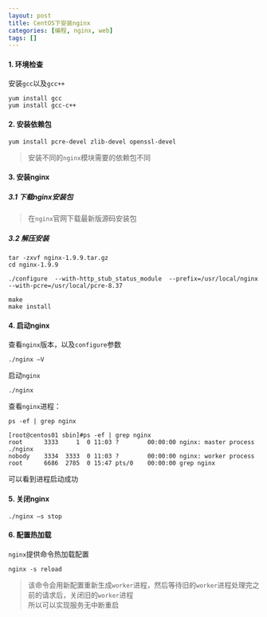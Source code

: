 ```yaml
---
layout: post
title: CentOS下安装nginx
categories: [编程, nginx, web]
tags: []
---
```



#### 1. 环境检查
安装`gcc`以及`gcc++`

```
yum install gcc
yum install gcc-c++
```

#### 2. 安装依赖包

```
yum install pcre-devel zlib-devel openssl-devel
```
> 安装不同的`nginx`模块需要的依赖包不同

#### 3. 安装nginx

##### 3.1 下载nginx安装包
> 在`nginx`官网下载最新版源码安装包

##### 3.2 解压安装
```shell
tar -zxvf nginx-1.9.9.tar.gz
cd nginx-1.9.9

./configure  --with-http_stub_status_module  --prefix=/usr/local/nginx --with-pcre=/usr/local/pcre-8.37

make
make install
```

#### 4. 启动nginx
查看`nginx`版本，以及`configure`参数
```
./nginx –V
```

启动`nginx`
```
./nginx
```

查看`nginx`进程：
```
ps -ef | grep nginx

[root@centos01 sbin]#ps -ef | grep nginx
root      3333     1  0 11:03 ?        00:00:00 nginx: master process ./nginx
nobody    3334  3333  0 11:03 ?        00:00:00 nginx: worker process
root      6686  2785  0 15:47 pts/0    00:00:00 grep nginx
```

可以看到进程启动成功

#### 5. 关闭nginx

```
./nginx –s stop
```

#### 6. 配置热加载
`nginx`提供命令热加载配置

```linux
nginx -s reload
```

> 该命令会用新配置重新生成`worker`进程，然后等待旧的`worker`进程处理完之前的请求后，关闭旧的`worker`进程   
> 所以可以实现服务无中断重启